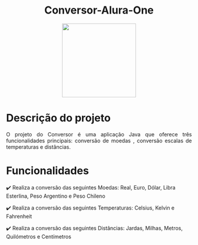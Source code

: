<h1 align="center">Conversor-Alura-One </h1>

<p align="center">
<img width=200 src=https://img.shields.io/badge/Java-ED8B00?style=for-the-badge&logo=openjdk&logoColor=white>
</p>

# Descrição do projeto 

<p align="justify">
O projeto do Conversor é uma aplicação Java que oferece três funcionalidades principais: conversão de moedas , conversão escalas de temperaturas e distâncias.

# Funcionalidades

:heavy_check_mark: Realiza a conversão das seguintes Moedas: Real, Euro, Dólar, Libra Esterlina, Peso Argentino e Peso Chileno

:heavy_check_mark: Realiza a conversão das seguintes Temperaturas: Celsius, Kelvin e Fahrenheit

:heavy_check_mark: Realiza a conversão das seguintes Distâncias: Jardas, Milhas, Metros, Quilómetros e Centímetros
